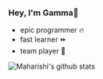 ### Hey, I'm Gamma🥶

- epic programmer 🔥
- fast learner ⏩
- team player 📌

![Maharishi's github stats](https://github-readme-stats.vercel.app/api?username=maharishi2019&theme=dracula)
